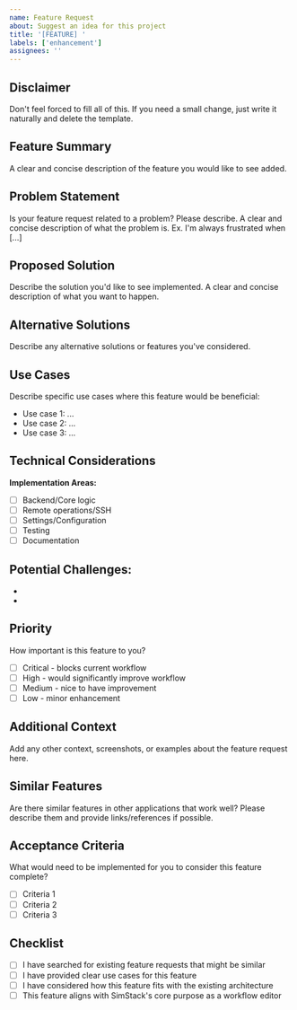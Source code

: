 ```yaml
---
name: Feature Request
about: Suggest an idea for this project
title: '[FEATURE] '
labels: ['enhancement']
assignees: ''
---
```


## Disclaimer

Don't feel forced to fill all of this. If you need a small change, just write it naturally and delete the template.

## Feature Summary

A clear and concise description of the feature you would like to see added.

## Problem Statement

Is your feature request related to a problem? Please describe.
A clear and concise description of what the problem is. Ex. I'm always frustrated when [...]

## Proposed Solution

Describe the solution you'd like to see implemented.
A clear and concise description of what you want to happen.

## Alternative Solutions

Describe any alternative solutions or features you've considered.

## Use Cases

Describe specific use cases where this feature would be beneficial:

- Use case 1: ...
- Use case 2: ...
- Use case 3: ...

## Technical Considerations

<!-- For technical contributors -->

**Implementation Areas:**
- [ ] Backend/Core logic
- [ ] Remote operations/SSH
- [ ] Settings/Configuration
- [ ] Testing
- [ ] Documentation

**Potential Challenges:**
-
-
-

## Priority

How important is this feature to you?

- [ ] Critical - blocks current workflow
- [ ] High - would significantly improve workflow
- [ ] Medium - nice to have improvement
- [ ] Low - minor enhancement

## Additional Context

Add any other context, screenshots, or examples about the feature request here.

## Similar Features

Are there similar features in other applications that work well? Please describe them and provide links/references if possible.

## Acceptance Criteria

What would need to be implemented for you to consider this feature complete?

- [ ] Criteria 1
- [ ] Criteria 2
- [ ] Criteria 3

## Checklist

- [ ] I have searched for existing feature requests that might be similar
- [ ] I have provided clear use cases for this feature
- [ ] I have considered how this feature fits with the existing architecture
- [ ] This feature aligns with SimStack's core purpose as a workflow editor
